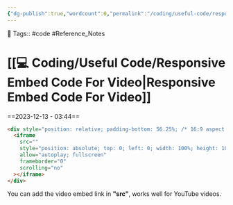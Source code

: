 ```yaml
---
{"dg-publish":true,"wordcount":0,"permalink":"/coding/useful-code/responsive-embed-code-for-video/","dgPassFrontmatter":true,"noteIcon":"3","created":"2023-12-10T19:38:21.834+05:30","updated":"2023-12-17T22:04:24.509+05:30"}
---
```


🧶 Tags:: #code #Reference_Notes 
# [[💻 Coding/Useful Code/Responsive Embed Code For Video\|Responsive Embed Code For Video]]
==2023-12-13 - 03:44==
```HTML
<div style="position: relative; padding-bottom: 56.25%; /* 16:9 aspect ratio */">
  <iframe
    src=""
    style="position: absolute; top: 0; left: 0; width: 100%; height: 100%;"
    allow="autoplay; fullscreen"
    frameborder="0"
    scrolling="no"
  ></iframe>
</div>
```

You can add the video embed link in **"src"**, works well for YouTube videos.